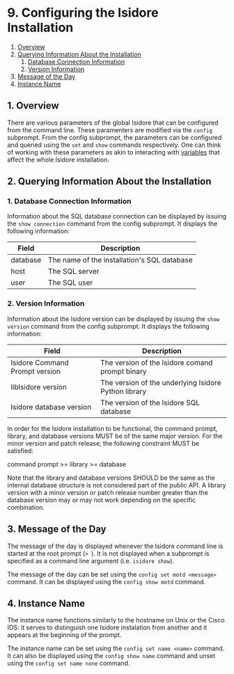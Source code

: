 # 9. Configuring the Isidore Installation

1. [Overview](#1-overview)
2. [Querying Information About the Installation](#2-querying-information-about-the-installation)
   1. [Database Connection Information](#1-database-connection-information)
   2. [Version Information](#2-version-information)
3. [Message of the Day](#3-message-of-the-day)
4. [Instance Name](#4-instance-name)

## 1. Overview

There are various parameters of the global Isidore that can be configured from
the command line. These paramenters are modified via the `config` subprompt.
From the config subprompt, the parameters can be configured and queried using
the `set` and `show` commands respectively. One can think of working with these
parameters as akin to interacting with [variables](variables.md) that affect
the whole Isidore installation.

## 2. Querying Information About the Installation

### 1. Database Connection Information

Information about the SQL database connection can be displayed by issuing the
`show connection` command from the config subprompt. It displays the following
information:

| Field    | Description                                 |
| -------- | ------------------------------------------- |
| database | The name of the installation's SQL database |
| host     | The SQL server                              |
| user     | The SQL user                                |

### 2. Version Information

Information about the Isidore version can be displayed by issuing the `show
version` command from the config subprompt. It displays the following
information:

| Field                          | Description                                          |
| ------------------------------ | ---------------------------------------------------- |
| Isidore Command Prompt version | The version of the Isidore comand prompt binary      |
| libIsidore version             | The version of the underlying Isidore Python library |
| Isidore database version       | The version of the Isidore SQL database              |

In order for the Isidore installation to be functional, the command prompt,
library, and database versions MUST be of the same major version. For the minor
version and patch release, the following constraint MUST be satisfied:

command prompt >= library >= database

Note that the library and database versions SHOULD be the same as the internal
database structure is not considered part of the public API. A library version
with a minor version or patch release number greater than the database version
may or may not work depending on the specific combination.

## 3. Message of the Day

The message of the day is displayed whenever the Isidore command line is
started at the root prompt (`> `). It is not displayed when a subprompt is
specified as a command line argument (i.e. `isidore show`).

The message of the day can be set using the `config set motd <message>`
command. It can be displayed using the `config show motd` command.

## 4. Instance Name

The instance name functions similarly to the hostname on Unix or the Cisco IOS:
it serves to distinguish one Isidore instalation from another and it appears at
the beginning of the prompt.

The instance name can be set using the `config set name <name>` command. It can
also be displayed using the `config show name` command and unset using the
`config set name none` command.

